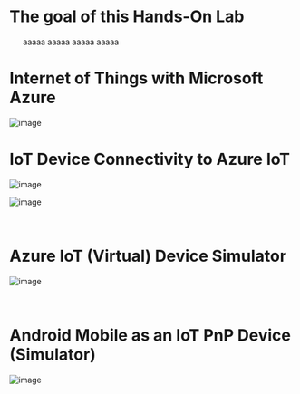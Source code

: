 <h1>The goal of this Hands-On Lab</h1>
  <ul>
    <l>aaaaa</l>
    <l>aaaaa</l>
  <l>aaaaa</l>
  <l>aaaaa</l>    
   </ul>
  
  
  
  
  

<h1>Internet of Things with Microsoft Azure</h1>


![image](https://github.com/romankiss/R-IoT/assets/30365471/a008a852-cc98-450a-8ddc-be3af4d6a7d9)


<h1>IoT Device Connectivity to Azure IoT</h1>

![image](https://github.com/romankiss/R-IoT/assets/30365471/70e0096b-2084-492f-bf3f-e60df24600b1)

![image](https://github.com/romankiss/R-IoT/assets/30365471/6ad1d1d6-8c5a-4a75-b126-49a68c996226)


<br />
<h1>Azure IoT (Virtual) Device Simulator</h1>

![image](https://github.com/romankiss/R-IoT/assets/30365471/fcad2717-3d72-4f0f-9c95-d46cd3f50190)

<br />
<h1>Android Mobile as an IoT PnP Device (Simulator)</h1>

![image](https://github.com/romankiss/R-IoT/assets/30365471/11fbd8f6-b855-4f50-b70e-076eead0d8ec)

